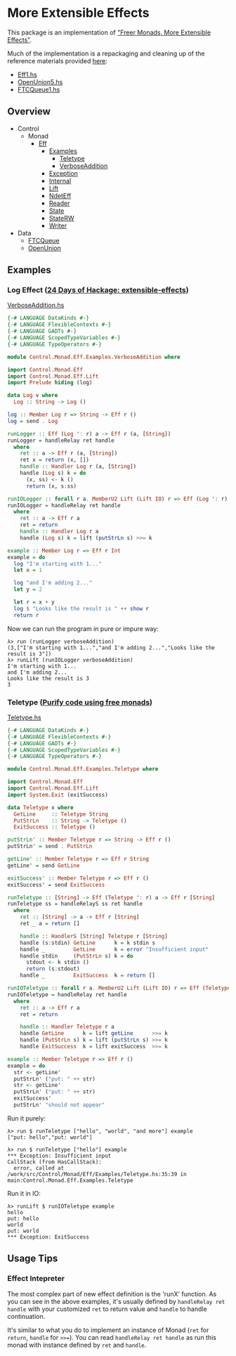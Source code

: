# More Extensible Effects

This package is an implementation of ["Freer Monads, More Extensible Effects"](http://okmij.org/ftp/Haskell/extensible/more.pdf).

Much of the implementation is a repackaging and cleaning up of the reference materials provided [here](http://okmij.org/ftp/Haskell/extensible/):

- [Eff1.hs](http://okmij.org/ftp/Haskell/extensible/Eff1.hs)
- [OpenUnion5.hs](http://okmij.org/ftp/Haskell/extensible/OpenUnion5.hs)
- [FTCQueue1.hs](http://okmij.org/ftp/Haskell/extensible/FTCQueue1.hs)

## Overview

- Control
  - Monad
    - [Eff](src/Control/Monad/Eff.hs)
      - [Examples](src/Control/Monad/Eff/Examples.hs)
        - [Teletype](src/Control/Monad/Eff/Examples/Teletype.hs)
        - [VerboseAddition](src/Control/Monad/Eff/Examples/VerboseAddition.hs)
      - [Exception](src/Control/Monad/Eff/Exception.hs)
      - [Internal](src/Control/Monad/Eff/Internal.hs)
      - [Lift](src/Control/Monad/Eff/Lift.hs)
      - [NdetEff](src/Control/Monad/Eff/NdetEff.hs)
      - [Reader](src/Control/Monad/Eff/Reader.hs)
      - [State](src/Control/Monad/Eff/State.hs)
      - [StateRW](src/Control/Monad/Eff/StateRW.hs)
      - [Writer](src/Control/Monad/Eff/Writer.hs)
- Data
  - [FTCQueue](src/Data/FTCQueue.hs)
  - [OpenUnion](src/Data/OpenUnion.hs)

## Examples

### Log Effect ([24 Days of Hackage: extensible-effects](https://ocharles.org.uk/blog/posts/2013-12-04-24-days-of-hackage-extensible-effects.html))

[VerboseAddition.hs](src/Control/Monad/Eff/Examples/VerboseAddition.hs)

```haskell
{-# LANGUAGE DataKinds #-}
{-# LANGUAGE FlexibleContexts #-}
{-# LANGUAGE GADTs #-}
{-# LANGUAGE ScopedTypeVariables #-}
{-# LANGUAGE TypeOperators #-}

module Control.Monad.Eff.Examples.VerboseAddition where

import Control.Monad.Eff
import Control.Monad.Eff.Lift
import Prelude hiding (log)

data Log v where
  Log :: String -> Log ()

log :: Member Log r => String -> Eff r ()
log = send . Log

runLogger :: Eff (Log ': r) a -> Eff r (a, [String])
runLogger = handleRelay ret handle
  where
    ret :: a -> Eff r (a, [String])
    ret x = return (x, [])
    handle :: Handler Log r (a, [String])
    handle (Log s) k = do
      (x, ss) <- k ()
      return (x, s:ss)

runIOLogger :: forall r a. MemberU2 Lift (Lift IO) r => Eff (Log ': r) a -> Eff r a
runIOLogger = handleRelay ret handle
  where
    ret :: a -> Eff r a
    ret = return
    handle :: Handler Log r a
    handle (Log s) k = lift (putStrLn s) >>= k

example :: Member Log r => Eff r Int
example = do
  log "I'm starting with 1..."
  let x = 1

  log "and I'm adding 2..."
  let y = 2

  let r = x + y
  log $ "Looks like the result is " ++ show r
  return r
```
Now we can run the program in pure or impure way:

```
λ> run (runLogger verboseAddition)
(3,["I'm starting with 1...","and I'm adding 2...","Looks like the result is 3"])
λ> runLift (runIOLogger verboseAddition)
I'm starting with 1...
and I'm adding 2...
Looks like the result is 3
3
```

### Teletype ([Purify code using free monads](http://www.haskellforall.com/2012/07/purify-code-using-free-monads.html))

[Teletype.hs](src/Control/Monad/Eff/Examples/Teletype.hs)

```haskell
{-# LANGUAGE DataKinds #-}
{-# LANGUAGE FlexibleContexts #-}
{-# LANGUAGE GADTs #-}
{-# LANGUAGE ScopedTypeVariables #-}
{-# LANGUAGE TypeOperators #-}

module Control.Monad.Eff.Examples.Teletype where

import Control.Monad.Eff
import Control.Monad.Eff.Lift
import System.Exit (exitSuccess)

data Teletype x where
  GetLine     :: Teletype String
  PutStrLn    :: String -> Teletype ()
  ExitSuccess :: Teletype ()

putStrLn' :: Member Teletype r => String -> Eff r ()
putStrLn' = send . PutStrLn

getLine' :: Member Teletype r => Eff r String
getLine' = send GetLine

exitSuccess' :: Member Teletype r => Eff r ()
exitSuccess' = send ExitSuccess

runTeletype :: [String] -> Eff (Teletype ': r) a -> Eff r [String]
runTeletype ss = handleRelayS ss ret handle
  where
    ret :: [String] -> a -> Eff r [String]
    ret _ a = return []

    handle :: HandlerS [String] Teletype r [String]
    handle (s:stdin) GetLine      k = k stdin s
    handle _         GetLine      k = error "Insufficient input"
    handle stdin     (PutStrLn s) k = do
      stdout <- k stdin ()
      return (s:stdout)
    handle _         ExitSuccess  k = return []

runIOTeletype :: forall r a. MemberU2 Lift (Lift IO) r => Eff (Teletype ': r) a -> Eff r a
runIOTeletype = handleRelay ret handle
  where
    ret :: a -> Eff r a
    ret = return

    handle :: Handler Teletype r a
    handle GetLine      k = lift getLine      >>= k
    handle (PutStrLn s) k = lift (putStrLn s) >>= k
    handle ExitSuccess  k = lift exitSuccess  >>= k

example :: Member Teletype r => Eff r ()
example = do
  str <- getLine'
  putStrLn' ("put: " ++ str)
  str <- getLine'
  putStrLn' ("put: " ++ str)
  exitSuccess'
  putStrLn' "should not appear"
```

Run it purely:

```
λ> run $ runTeletype ["hello", "world", "and more"] example
["put: hello","put: world"]

λ> run $ runTeletype ["hello"] example
*** Exception: Insufficient input
CallStack (from HasCallStack):
  error, called at /work/src/Control/Monad/Eff/Examples/Teletype.hs:35:39 in main:Control.Monad.Eff.Examples.Teletype
```

Run it in IO:

```
λ> runLift $ runIOTeletype example
hello
put: hello
world
put: world
*** Exception: ExitSuccess
```

## Usage Tips

### Effect Intepreter

The most complex part of new effect definition is the 'runX' function. As you can see in the above examples, it's usually defined by `handleRelay ret handle` with your customized `ret` to return value and `handle` to handle continuation.

It's similar to what you do to implement an instance of Monad (`ret` for `return`, `handle` for `>>=`). You can read `handleRelay ret handle` as run this monad with instance defined by `ret` and `handle`.

